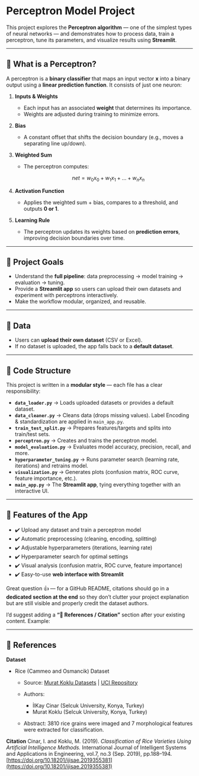 # Perceptron Model Project

This project explores the **Perceptron algorithm** — one of the simplest types of neural networks — and demonstrates how to process data, train a perceptron, tune its parameters, and visualize results using **Streamlit**.

---

## 🔹 What is a Perceptron?

A perceptron is a **binary classifier** that maps an input vector **x** into a binary output using a **linear prediction function**.
It consists of just one neuron:

1. **Inputs & Weights**

   * Each input has an associated **weight** that determines its importance.
   * Weights are adjusted during training to minimize errors.

2. **Bias**

   * A constant offset that shifts the decision boundary (e.g., moves a separating line up/down).

3. **Weighted Sum**

   * The perceptron computes:

     $$
     net = w_0x_0 + w_1x_1 + \dots + w_nx_n
     $$

4. **Activation Function**

   * Applies the weighted sum + bias, compares to a threshold, and outputs **0 or 1**.

5. **Learning Rule**

   * The perceptron updates its weights based on **prediction errors**, improving decision boundaries over time.

---

## 🔹 Project Goals

* Understand the **full pipeline**: data preprocessing → model training → evaluation → tuning.
* Provide a **Streamlit app** so users can upload their own datasets and experiment with perceptrons interactively.
* Make the workflow modular, organized, and reusable.

---

## 🔹 Data

* Users can **upload their own dataset** (CSV or Excel).
* If no dataset is uploaded, the app falls back to a **default dataset**.

---

## 🔹 Code Structure

This project is written in a **modular style** — each file has a clear responsibility:

* **`data_loader.py`** → Loads uploaded datasets or provides a default dataset.
* **`data_cleaner.py`** → Cleans data (drops missing values). Label Encoding & standardization are applied in `main_app.py`.
* **`train_test_split.py`** → Prepares features/targets and splits into train/test sets.
* **`perceptron.py`** → Creates and trains the perceptron model.
* **`model_evaluation.py`** → Evaluates model accuracy, precision, recall, and more.
* **`hyperparameter_tuning.py`** → Runs parameter search (learning rate, iterations) and retrains model.
* **`visualization.py`** → Generates plots (confusion matrix, ROC curve, feature importance, etc.).
* **`main_app.py`** → The **Streamlit app**, tying everything together with an interactive UI.

---

## 🔹 Features of the App

* ✔️ Upload any dataset and train a perceptron model
* ✔️ Automatic preprocessing (cleaning, encoding, splitting)
* ✔️ Adjustable hyperparameters (iterations, learning rate)
* ✔️ Hyperparameter search for optimal settings
* ✔️ Visual analysis (confusion matrix, ROC curve, feature importance)
* ✔️ Easy-to-use **web interface with Streamlit**

Great question 👍 — for a GitHub README, citations should go in a **dedicated section at the end** so they don’t clutter your project explanation but are still visible and properly credit the dataset authors.

I’d suggest adding a **“📖 References / Citation”** section after your existing content. Example:

---

## 📖 References

**Dataset**

* Rice (Cammeo and Osmancik) Dataset

  * Source: [Murat Koklu Datasets](https://www.muratkoklu.com/datasets/) | [UCI Repository](https://archive.ics.uci.edu/dataset/545/rice+cammeo+and+osmancik)
  * Authors:

    * İlKay Cinar (Selcuk University, Konya, Turkey)
    * Murat Koklu (Selcuk University, Konya, Turkey)
  * Abstract: 3810 rice grains were imaged and 7 morphological features were extracted for classification.

**Citation**
Cinar, I. and Koklu, M. (2019). *Classification of Rice Varieties Using Artificial Intelligence Methods.* International Journal of Intelligent Systems and Applications in Engineering, vol.7, no.3 (Sep. 2019), pp.188–194. [https://doi.org/10.18201/ijisae.2019355381](https://doi.org/10.18201/ijisae.2019355381)
